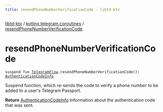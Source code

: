 ```yaml
---
title: resendPhoneNumberVerificationCode - libtd-ktx
---
```


[libtd-ktx](../index.html) / [kotlinx.telegram.coroutines](index.html) / [resendPhoneNumberVerificationCode](./resend-phone-number-verification-code.html)

# resendPhoneNumberVerificationCode

`suspend fun `[`TelegramFlow`](../kotlinx.telegram.core/-telegram-flow/index.html)`.resendPhoneNumberVerificationCode(): `[`AuthenticationCodeInfo`](https://tdlibx.github.io/td/docs/org/drinkless/td/libcore/telegram/TdApi/AuthenticationCodeInfo.html)

Suspend function, which re-sends the code to verify a phone number to be added to a user's
Telegram Passport.

**Return**
[AuthenticationCodeInfo](https://tdlibx.github.io/td/docs/org/drinkless/td/libcore/telegram/TdApi/AuthenticationCodeInfo.html) Information about the authentication code that was sent.


